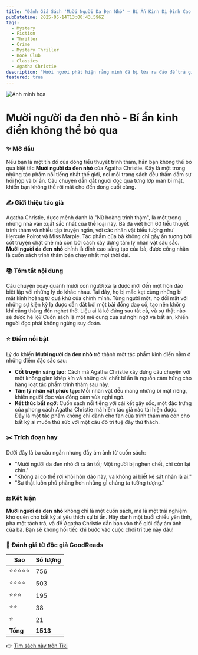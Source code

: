```yaml
---
title: "Đánh Giá Sách 'Mười Người Da Đen Nhỏ' – Bí Ẩn Kinh Dị Đỉnh Cao Của Agatha Christie"
pubDatetime: 2025-05-14T13:00:43.596Z
tags:
  - Mystery
  - Fiction
  - Thriller
  - Crime
  - Mystery Thriller
  - Book Club
  - Classics
  - Agatha Christie
description: "Mười người phát hiện rằng mình đã bị lừa ra đảo để trả giá cho tội ác đã gây ra, họ ứng với 10 bức tượng nhỏ đặt trên bàn ở phòng khách. Những ngày sau đó từng người lần lượt thiệt mạng tương tự cái cách bài đồng dao trong phòng mỗi người đã mô tả. Kỳ lạ hơn là sau khi một người qua đời, số tượng trong phòng khách bằng cách nào đó đều giảm đi một."
featured: true
---
```


![Ảnh minh họa](https://images-na.ssl-images-amazon.com/images/S/compressed.photo.goodreads.com/books/1370880841i/18053469.jpg) 

# Mười người da đen nhỏ - Bí ẩn kinh điển không thể bỏ qua

### ✨ Mở đầu  
Nếu bạn là một tín đồ của dòng tiểu thuyết trinh thám, hẳn bạn không thể bỏ qua kiệt tác **Mười người da đen nhỏ** của Agatha Christie. Đây là một trong những tác phẩm nổi tiếng nhất thế giới, nơi mỗi trang sách đều thấm đẫm sự hồi hộp và bí ẩn. Câu chuyện dẫn dắt người đọc qua từng lớp màn bí mật, khiến bạn không thể rời mắt cho đến dòng cuối cùng.

### ✍️ Giới thiệu tác giả  
Agatha Christie, được mệnh danh là "Nữ hoàng trinh thám", là một trong những nhà văn xuất sắc nhất của thể loại này. Bà đã viết hơn 60 tiểu thuyết trinh thám và nhiều tập truyện ngắn, với các nhân vật biểu tượng như Hercule Poirot và Miss Marple. Tác phẩm của bà không chỉ gây ấn tượng bởi cốt truyện chặt chẽ mà còn bởi cách xây dựng tâm lý nhân vật sâu sắc. **Mười người da đen nhỏ** chính là đỉnh cao sáng tạo của bà, được công nhận là cuốn sách trinh thám bán chạy nhất mọi thời đại.

### 📚 Tóm tắt nội dung  
Câu chuyện xoay quanh mười con người xa lạ được mời đến một hòn đảo biệt lập với những lý do khác nhau. Tại đây, họ bị mắc kẹt cùng những bí mật kinh hoàng từ quá khứ của chính mình. Từng người một, họ đối mặt với những sự kiện kỳ lạ được dẫn dắt bởi một bài đồng dao cổ, tạo nên không khí căng thẳng đến nghẹt thở. Liệu ai là kẻ đứng sau tất cả, và sự thật nào sẽ được hé lộ? Cuốn sách là một mê cung của sự nghi ngờ và bất an, khiến người đọc phải không ngừng suy đoán.

### ⭐ Điểm nổi bật  
Lý do khiến **Mười người da đen nhỏ** trở thành một tác phẩm kinh điển nằm ở những điểm đặc sắc sau:  
- **Cốt truyện sáng tạo:** Cách mà Agatha Christie xây dựng câu chuyện với một không gian khép kín và những cái chết bí ẩn là nguồn cảm hứng cho hàng loạt tác phẩm trinh thám sau này.  
- **Tâm lý nhân vật phức tạp:** Mỗi nhân vật đều mang những bí mật riêng, khiến người đọc vừa đồng cảm vừa nghi ngờ.  
- **Kết thúc bất ngờ:** Cuốn sách nổi tiếng với cái kết gây sốc, một đặc trưng của phong cách Agatha Christie mà hiếm tác giả nào tái hiện được.  
Đây là một tác phẩm không chỉ dành cho fan của trinh thám mà còn cho bất kỳ ai muốn thử sức với một câu đố trí tuệ đầy thử thách.

### ✂️ Trích đoạn hay  
Dưới đây là ba câu ngắn nhưng đầy ám ảnh từ cuốn sách:  
- "Mười người da đen nhỏ đi ra ăn tối; Một người bị nghẹn chết, chỉ còn lại chín."  
- "Không ai có thể rời khỏi hòn đảo này, và không ai biết kẻ sát nhân là ai."  
- "Sự thật luôn phũ phàng hơn những gì chúng ta tưởng tượng."

### 🔚 Kết luận  
**Mười người da đen nhỏ** không chỉ là một cuốn sách, mà là một trải nghiệm khó quên cho bất kỳ ai yêu thích sự bí ẩn. Hãy dành một buổi chiều yên tĩnh, pha một tách trà, và để Agatha Christie dẫn bạn vào thế giới đầy ám ảnh của bà. Bạn sẽ không hối tiếc khi bước vào cuộc chơi trí tuệ này đâu!


### 💖 Đánh giá từ độc giả GoodReads

| Sao    | Số lượng |
|--------|----------|
| ⭐⭐⭐⭐⭐ | 756 |
| ⭐⭐⭐⭐ | 503 |
| ⭐⭐⭐ | 195 |
| ⭐⭐ | 38 |
| ⭐ | 21 |
| **Tổng** | **1513** |


👉 [Tìm sách này trên Tiki](https://tiki.vn/search?q=M%C6%B0%E1%BB%9Di%20Ng%C6%B0%E1%BB%9Di%20Da%20%C4%90en%20Nh%E1%BB%8F)
